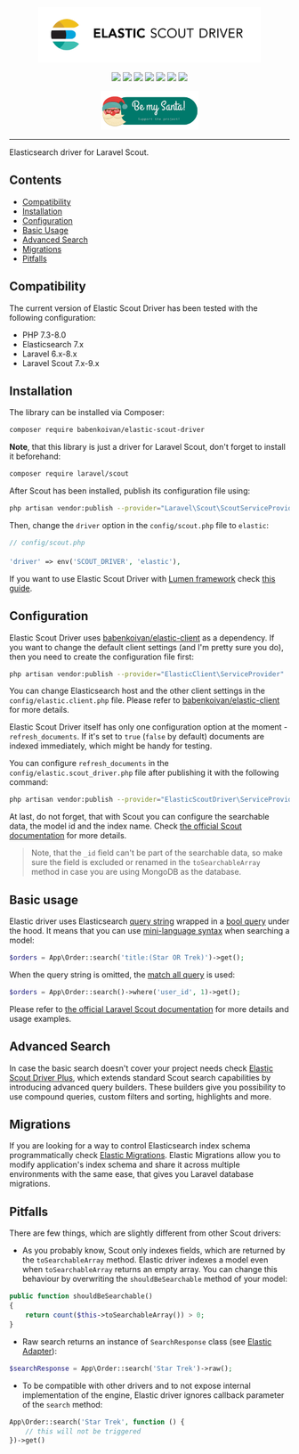 <p align="center">
    <img width="400px" src="logo.gif">
</p>

<p align="center">
    <a href="https://packagist.org/packages/babenkoivan/elastic-scout-driver"><img src="https://poser.pugx.org/babenkoivan/elastic-scout-driver/v/stable"></a>
    <a href="https://packagist.org/packages/babenkoivan/elastic-scout-driver"><img src="https://poser.pugx.org/babenkoivan/elastic-scout-driver/downloads"></a>
    <a href="https://packagist.org/packages/babenkoivan/elastic-scout-driver"><img src="https://poser.pugx.org/babenkoivan/elastic-scout-driver/license"></a>
    <a href="https://github.com/babenkoivan/elastic-scout-driver-plus/actions?query=workflow%3ATests"><img src="https://github.com/babenkoivan/elastic-scout-driver-plus/workflows/Tests/badge.svg"></a>
    <a href="https://github.com/babenkoivan/elastic-scout-driver/actions?query=workflow%3A%22Code+style%22"><img src="https://github.com/babenkoivan/elastic-scout-driver/workflows/Code%20style/badge.svg"></a>
    <a href="https://github.com/babenkoivan/elastic-scout-driver/actions?query=workflow%3A%22Static+analysis%22"><img src="https://github.com/babenkoivan/elastic-scout-driver/workflows/Static%20analysis/badge.svg"></a>
    <a href="https://paypal.me/babenkoi"><img src="https://img.shields.io/badge/donate-paypal-blue"></a>
</p>

<p align="center">
    <a href="https://ko-fi.com/E1E86U6C0" target="_blank"><img src="support.png" alt="Support the project!" height="70"></a>
</p>

---

Elasticsearch driver for Laravel Scout.

## Contents

* [Compatibility](#compatibility)
* [Installation](#installation) 
* [Configuration](#configuration)
* [Basic Usage](#basic-usage)
* [Advanced Search](#advanced-search)
* [Migrations](#migrations)
* [Pitfalls](#pitfalls)

## Compatibility

The current version of Elastic Scout Driver has been tested with the following configuration:

* PHP 7.3-8.0
* Elasticsearch 7.x
* Laravel 6.x-8.x
* Laravel Scout 7.x-9.x

## Installation

The library can be installed via Composer:

```bash
composer require babenkoivan/elastic-scout-driver
```

**Note**, that this library is just a driver for Laravel Scout, don't forget to install it beforehand:
```bash
composer require laravel/scout
``` 

After Scout has been installed, publish its configuration file using:

```bash
php artisan vendor:publish --provider="Laravel\Scout\ScoutServiceProvider"
```

Then, change the `driver` option in the `config/scout.php` file to `elastic`:

```php
// config/scout.php

'driver' => env('SCOUT_DRIVER', 'elastic'),
```

If you want to use Elastic Scout Driver with [Lumen framework](https://lumen.laravel.com/) check [this guide](https://github.com/babenkoivan/elastic-scout-driver/wiki/Lumen-Installation).

## Configuration

Elastic Scout Driver uses [babenkoivan/elastic-client](https://github.com/babenkoivan/elastic-client) as a dependency. 
If you want to change the default client settings (and I'm pretty sure you do), then you need to create the configuration file first:

```bash
php artisan vendor:publish --provider="ElasticClient\ServiceProvider"
```

You can change Elasticsearch host and the other client settings in the `config/elastic.client.php` file. 
Please refer to [babenkoivan/elastic-client](https://github.com/babenkoivan/elastic-client) for more details.

Elastic Scout Driver itself has only one configuration option at the moment - `refresh_documents`. 
If it's set to `true` (`false` by default) documents are indexed immediately, which might be handy for testing.   

You can configure `refresh_documents` in the `config/elastic.scout_driver.php` file after publishing it with the following command:

```bash
php artisan vendor:publish --provider="ElasticScoutDriver\ServiceProvider"
``` 

At last, do not forget, that with Scout you can configure the searchable data, the model id and the index name.
Check [the official Scout documentation](https://laravel.com/docs/master/scout#configuration) for more details.

> Note, that the `_id` field can't be part of the searchable data, so make sure the field is excluded or renamed 
> in the `toSearchableArray` method in case you are using MongoDB as the database.

## Basic usage

Elastic driver uses Elasticsearch [query string](https://www.elastic.co/guide/en/elasticsearch/reference/current/query-dsl-query-string-query.html)
wrapped in a [bool query](https://www.elastic.co/guide/en/elasticsearch/reference/current/query-dsl-bool-query.html) 
under the hood. It means that you can use [mini-language syntax](https://www.elastic.co/guide/en/elasticsearch/reference/current/query-dsl-query-string-query.html#query-string-syntax)
when searching a model:

```php
$orders = App\Order::search('title:(Star OR Trek)')->get();
```

When the query string is omitted, the [match all query](https://www.elastic.co/guide/en/elasticsearch/reference/current/query-dsl-match-all-query.html) 
is used:
```php
$orders = App\Order::search()->where('user_id', 1)->get();
``` 

Please refer to [the official Laravel Scout documentation](https://laravel.com/docs/master/scout)
for more details and usage examples.

## Advanced Search

In case the basic search doesn't cover your project needs check [Elastic Scout Driver Plus](https://github.com/babenkoivan/elastic-scout-driver-plus),
which extends standard Scout search capabilities by introducing advanced query builders. These builders give you 
possibility to use compound queries, custom filters and sorting, highlights and more.

## Migrations

If you are looking for a way to control Elasticsearch index schema programmatically check [Elastic Migrations](https://github.com/babenkoivan/elastic-migrations).
Elastic Migrations allow you to modify application's index schema and share it across multiple environments with the same ease, 
that gives you Laravel database migrations.

## Pitfalls

There are few things, which are slightly different from other Scout drivers:
* As you probably know, Scout only indexes fields, which are returned by the `toSearchableArray` method. 
Elastic driver indexes a model even when `toSearchableArray` returns an empty array. You can change this behaviour by 
overwriting the `shouldBeSearchable` method of your model:
```php
public function shouldBeSearchable()
{
    return count($this->toSearchableArray()) > 0;
}
```
* Raw search returns an instance of `SearchResponse` class (see [Elastic Adapter](https://github.com/babenkoivan/elastic-adapter#search)):
```php
$searchResponse = App\Order::search('Star Trek')->raw();
``` 
* To be compatible with other drivers and to not expose internal implementation of the engine, Elastic driver ignores callback
parameter of the `search` method:
```php
App\Order::search('Star Trek', function () {
    // this will not be triggered
})->get()
```
